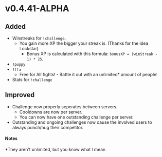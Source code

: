 # v0.4.41-ALPHA

## Added
- Winstreaks for `!challenge`.
  - You gain more XP the bigger your streak is. (Thanks for the idea Lockstar)
    - Bonus XP is calculated with this formula: `bonusXP = (winStreak - 1) * 25`.
- `!puppy`
- `!ffa`
  - Free for All fights! - Battle it out with an unlimited* amount of people!
- Stats for `!challenge`
## Improved
- Challenge now properly seperates between servers.
  - Cooldowns are now per server.
  - You can now have one outstanding challenge per server.
- Outstanding and ongoing challenges now cause the involved users to always punch/hug their competitor.

#### Notes
\*They aren't unlimited, but you know what I mean.